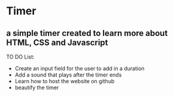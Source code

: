 # Timer

## a simple timer created to learn more about HTML, CSS and Javascript

TO DO List:
- Create an input field for the user to add in a duration
- Add a sound that plays after the timer ends
- Learn how to host the website on github
- beautify the timer
